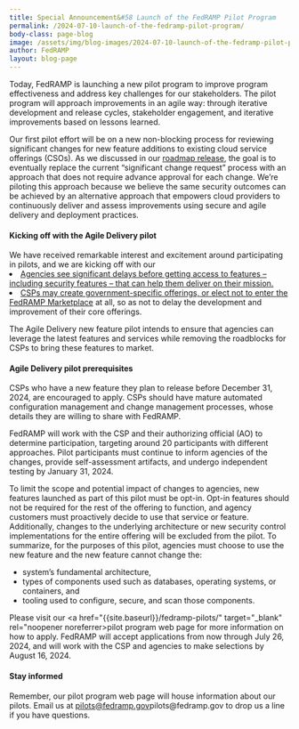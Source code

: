 ```yaml
---
title: Special Announcement&#58 Launch of the FedRAMP Pilot Program
permalink: /2024-07-10-launch-of-the-fedramp-pilot-program/
body-class: page-blog
image: /assets/img/blog-images/2024-07-10-launch-of-the-fedramp-pilot-program.png
author: FedRAMP
layout: blog-page
---
```

Today, FedRAMP is launching a new pilot program to improve program effectiveness and address key challenges for our stakeholders. The pilot program will approach improvements in an agile way: through iterative development and release cycles, stakeholder engagement, and iterative improvements based on lessons learned.

Our first pilot effort will be on a new non-blocking process for reviewing significant changes for new feature additions to existing cloud service offerings (CSOs). As we discussed in our  <a href="https://www.fedramp.gov/2024-03-28-a-new-roadmap-for-fedramp/" target="_blank" rel="noopener noreferrer">roadmap release</a>, the goal is to eventually replace the current “significant change request” process with an approach that does not require advance approval for each change. We’re piloting this approach because we believe the same security outcomes can be achieved by an alternative approach that empowers cloud providers to continuously deliver and assess improvements using secure and agile delivery and deployment practices.

<h4>Kicking off with the Agile Delivery pilot</h4>
We have received remarkable interest and excitement around participating in pilots, and we are kicking off with our <a href="{{site.baseurl}}/agile-delivery-pilot-non-blocking-change-request-phase1/" target="_blank" rel="noopener noreferrer>Agile Delivery pilot focused on new features</a>. The data gathered from this pilot will help inform program-wide changes to streamline the current change and configuration management processes and shift towards continuous assessment.

Currently, cloud service providers (CSPs) must go through independent testing and agency approval before rolling out a new feature. This could result in negative impacts and opportunity costs, including to the overall security offering of authorized cloud providers:
  1. Agencies see significant delays before getting access to features – including security features – that can help them deliver on their mission.
  2. CSPs may create government-specific offerings, or elect not to enter the <a href="https://marketplace.fedramp.gov/products" target="_blank" rel="noopener noreferrer">FedRAMP Marketplace</a> at all, so as not to delay the development and improvement of their core offerings.

The Agile Delivery new feature pilot intends to ensure that agencies can leverage the latest features and services while removing the roadblocks for CSPs to bring these features to market.

<h4>Agile Delivery pilot prerequisites</h4>
CSPs who have a new feature they plan to release before December 31, 2024, are encouraged to apply. CSPs should have mature automated configuration management and change management processes, whose details they are willing to share with FedRAMP.

FedRAMP will work with the CSP and their authorizing official (AO) to determine participation, targeting around 20 participants with different approaches. Pilot participants must continue to inform agencies of the changes, provide self-assessment artifacts, and undergo independent testing by January 31, 2024. 

To limit the scope and potential impact of changes to agencies, new features launched as part of this pilot must be opt-in. Opt-in features should not be required for the rest of the offering to function, and agency customers must proactively decide to use that service or feature. Additionally, changes to the underlying architecture or new security control implementations for the entire offering will be excluded from the pilot. To summarize, for the purposes of this pilot, agencies must choose to use the new feature and the new feature cannot change the:
- system’s fundamental architecture, 
- types of components used such as databases, operating systems, or containers, and 
- tooling used to configure, secure, and scan those components. 

Please visit our <a href="{{site.baseurl}}/fedramp-pilots/" target="_blank" rel="noopener noreferrer>pilot program web page</a> for more information on how to apply. FedRAMP will accept applications from now through July 26, 2024, and will work with the CSP and agencies to make selections by August 16, 2024. 

<h4>Stay informed</h4>
Remember, our pilot program web page will house information about our pilots. Email us at <a href="mailto:pilots@fedramp.gov" target="_blank" rel="noopener noreferrer">pilots@fedramp.gov</a>pilots@fedramp.gov to drop us a line if you have questions.
